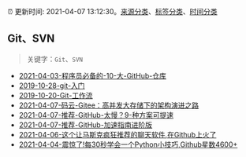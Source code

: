 :alarm_clock: 更新时间: 2021-04-07 13:12:30。[来源分类](../README.md)、[标签分类](../TAGS.md)、[时间分类](../TIMELINE.md)

## Git、SVN


> 关键字：`Git`、`SVN`



- [2021-04-03-程序员必备的-10-大-GitHub-仓库](https://www.ershicimi.com/p/7088808024a1735be5ada12606da31d9) 
- [2019-10-28-git-入门](https://www.ershicimi.com/p/b8cfa7989e082637df769157ba74b9b0) 
- [2019-10-20-Git-工作流](https://www.ershicimi.com/p/86a72f85a5d8272dd05488325d74a82e) 
- [2021-04-07-码云-Gitee：高并发大存储下的架构演进之路](https://toutiao.io/k/bi1fr9y) 
- [2021-04-07-推荐-GitHub-太慢？9-种方案可提速](https://toutiao.io/k/pufqjt0) 
- [2021-04-07-推荐-GitHub-加速指南进阶版](https://toutiao.io/k/ygnbct1) 
- [2021-04-06-这个让马斯克疯狂推荐的聊天软件,在Github上火了](https://sec.thief.one/article_content?a_id=c042f93bd773761d840136b23a121628) 
- [2021-04-04-震惊了!每30秒学会一个Python小技巧,Github星数4600+](https://sec.thief.one/article_content?a_id=3e001c40e04b50ec2666ad40e6222c8a) 